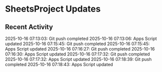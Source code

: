 # SheetsProject Updates
## Recent Activity
2025-10-16 07:13:03: Git push completed
2025-10-16 07:13:06: Apps Script updated
2025-10-16 07:15:45: Git push completed
2025-10-16 07:15:45: Apps Script updated
2025-10-16 07:16:27: Git push completed
2025-10-16 07:16:30: Apps Script updated
2025-10-16 07:17:32: Git push completed
2025-10-16 07:17:32: Apps Script updated
2025-10-16 07:18:39: Git push completed
2025-10-16 07:18:43: Apps Script updated
